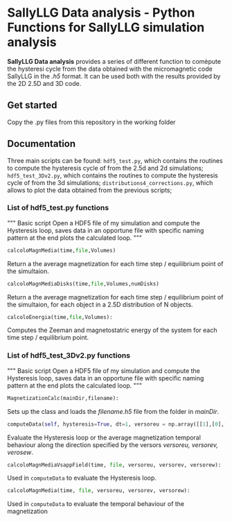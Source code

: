 # **SallyLLG Data analysis** - Python Functions for **SallyLLG** simulation analysis

**SallyLLG Data analysis** provides a series of different function to comèpute the hysteresi cycle from the data obtained with the micromagnetic code SallyLLG in the *.h5* format. It can be used both with the results provided by the 2D 2.5D and 3D code.

## Get started

Copy the  .py files from this repository in the working folder


## Documentation

Three main scripts can be found:
  `hdf5_test.py`, which contains the routines to compute the hysteresis cycle of from the 2.5d and 2d simulations;
  `hdf5_test_3Dv2.py`, which contains the routines to compute the hysteresis cycle of from the 3d simulations;
  `distributions4_corrections.py`, which allows to plot the data obtained from the previous scripts;

### List of hdf5_test.py functions

"""
Basic script Open a HDF5 file of my simulation and compute the Hysteresis loop, saves data in an opportune file with specific naming pattern
at the end plots the calculated loop.
"""

```python
calcoloMagnMedia(time,file,Volumes)
```
Return a the average magnetization for each time step / equilibrium point of the simultaion.

```python
calcoloMagnMediaDisks(time,file,Volumes,numDisks)
```
Return a the average magnetization for each time step / equilibrium point of the simultaion, for each object in a 2.5D distribution of N objects.

```python
calcoloEnergia(time,file,Volumes):
```
Computes the Zeeman and magnetostatric energy of the system for each time step / equilibrium point.


### List of hdf5_test_3Dv2.py functions

"""
Basic script Open a HDF5 file of my simulation and compute the Hysteresis loop, saves data in an opportune file with specific naming pattern
at the end plots the calculated loop.
"""

```python
MagnetizationCalc(mainDir,filename):
```
Sets up the class and loads the *filename.h5* file from the folder in *mainDir*.

```python
computeData(self, hysteresis=True, dt=1, versoreu = np.array([[1],[0],[0]]), versorev = np.array([[0],[1],[0]]), versorew = np.array([[0],[0],[1]])):
```
Evaluate the Hysteresis loop or the average magnetization temporal behaviour along the direction specified by the versors *versoreu, versorev, verosew*.

```python
calcoloMagnMediaVsappField(time, file, versoreu, versorev, versorew):
```
Used in `computeData` to evaluate the Hysteresis loop.

```python
calcoloMagnMedia(time, file, versoreu, versorev, versorew):
```
Used in `computeData` to evaluate the temporal behaviour of the magnetization